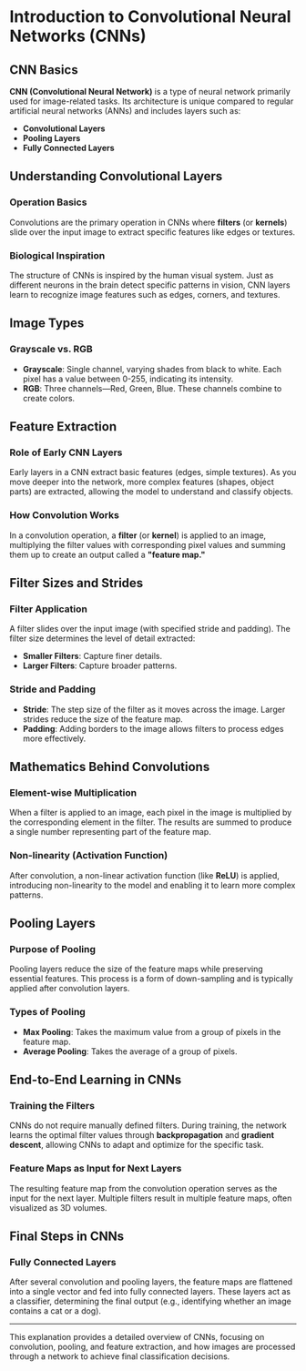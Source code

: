 # Introduction to Convolutional Neural Networks (CNNs)

## CNN Basics

**CNN (Convolutional Neural Network)** is a type of neural network primarily used for image-related tasks. Its architecture is unique compared to regular artificial neural networks (ANNs) and includes layers such as:

- **Convolutional Layers**
- **Pooling Layers**
- **Fully Connected Layers**

## Understanding Convolutional Layers

### Operation Basics

Convolutions are the primary operation in CNNs where **filters** (or **kernels**) slide over the input image to extract specific features like edges or textures.

### Biological Inspiration

The structure of CNNs is inspired by the human visual system. Just as different neurons in the brain detect specific patterns in vision, CNN layers learn to recognize image features such as edges, corners, and textures.

## Image Types

### Grayscale vs. RGB

- **Grayscale**: Single channel, varying shades from black to white. Each pixel has a value between 0-255, indicating its intensity.
- **RGB**: Three channels—Red, Green, Blue. These channels combine to create colors.

## Feature Extraction

### Role of Early CNN Layers

Early layers in a CNN extract basic features (edges, simple textures). As you move deeper into the network, more complex features (shapes, object parts) are extracted, allowing the model to understand and classify objects.

### How Convolution Works

In a convolution operation, a **filter** (or **kernel**) is applied to an image, multiplying the filter values with corresponding pixel values and summing them up to create an output called a **"feature map."**

## Filter Sizes and Strides

### Filter Application

A filter slides over the input image (with specified stride and padding). The filter size determines the level of detail extracted:

- **Smaller Filters**: Capture finer details.
- **Larger Filters**: Capture broader patterns.

### Stride and Padding

- **Stride**: The step size of the filter as it moves across the image. Larger strides reduce the size of the feature map.
- **Padding**: Adding borders to the image allows filters to process edges more effectively.

## Mathematics Behind Convolutions

### Element-wise Multiplication

When a filter is applied to an image, each pixel in the image is multiplied by the corresponding element in the filter. The results are summed to produce a single number representing part of the feature map.

### Non-linearity (Activation Function)

After convolution, a non-linear activation function (like **ReLU**) is applied, introducing non-linearity to the model and enabling it to learn more complex patterns.

## Pooling Layers

### Purpose of Pooling

Pooling layers reduce the size of the feature maps while preserving essential features. This process is a form of down-sampling and is typically applied after convolution layers.

### Types of Pooling

- **Max Pooling**: Takes the maximum value from a group of pixels in the feature map.
- **Average Pooling**: Takes the average of a group of pixels.

## End-to-End Learning in CNNs

### Training the Filters

CNNs do not require manually defined filters. During training, the network learns the optimal filter values through **backpropagation** and **gradient descent**, allowing CNNs to adapt and optimize for the specific task.

### Feature Maps as Input for Next Layers

The resulting feature map from the convolution operation serves as the input for the next layer. Multiple filters result in multiple feature maps, often visualized as 3D volumes.

## Final Steps in CNNs

### Fully Connected Layers

After several convolution and pooling layers, the feature maps are flattened into a single vector and fed into fully connected layers. These layers act as a classifier, determining the final output (e.g., identifying whether an image contains a cat or a dog).

---

This explanation provides a detailed overview of CNNs, focusing on convolution, pooling, and feature extraction, and how images are processed through a network to achieve final classification decisions.
